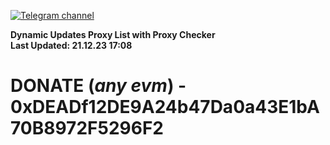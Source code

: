 [![Telegram channel](https://img.shields.io/endpoint?url=https://runkit.io/damiankrawczyk/telegram-badge/branches/master?url=https://t.me/n4z4v0d)](https://t.me/n4z4v0d) 

**Dynamic Updates Proxy List with Proxy Checker**  
**Last Updated: 21.12.23 17:08**

# DONATE (_any evm_) - 0xDEADf12DE9A24b47Da0a43E1bA70B8972F5296F2
